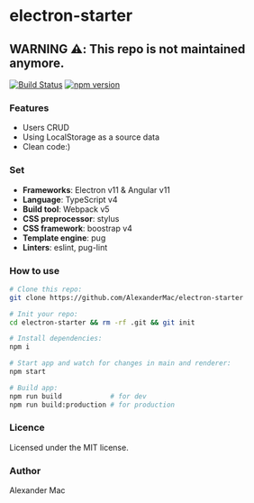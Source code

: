 # electron-starter
## WARNING :warning:: This repo is not maintained anymore.

[![Build Status](https://github.com/AlexanderMac/electron-starter/workflows/CI/badge.svg)](https://github.com/AlexanderMac/electron-starter/actions?query=workflow%3ACI)
[![npm version](https://badge.fury.io/js/electron-starter.svg)](https://badge.fury.io/js/electron-starter)

### Features
- Users CRUD
- Using LocalStorage as a source data
- Clean code:)

### Set
- **Frameworks**: Electron v11 & Angular v11
- **Language**: TypeScript v4
- **Build tool**: Webpack v5
- **CSS preprocessor**: stylus
- **CSS framework**: boostrap v4
- **Template engine**: pug
- **Linters**: eslint, pug-lint

### How to use
```sh
# Clone this repo:
git clone https://github.com/AlexanderMac/electron-starter

# Init your repo:
cd electron-starter && rm -rf .git && git init

# Install dependencies:
npm i

# Start app and watch for changes in main and renderer:
npm start

# Build app:
npm run build            # for dev
npm run build:production # for production
```

### Licence
Licensed under the MIT license.

### Author
Alexander Mac
